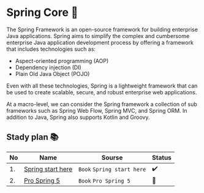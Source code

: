 # Spring Core :book:

The Spring Framework is an open-source framework for building enterprise Java applications. Spring aims to simplify the complex and cumbersome enterprise Java application development process by offering a framework that includes technologies such as:

- Aspect-oriented programming (AOP)
- Dependency injection (DI)
- Plain Old Java Object (POJO)

Even with all these technologies, Spring is a lightweight framework that can be used to create scalable, secure, and robust enterprise web applications.

At a macro-level, we can consider the Spring framework a collection of sub frameworks such as Spring Web Flow, Spring MVC, and Spring ORM. In addition to Java, Spring also supports Kotlin and Groovy.

## Stady plan 📚

|No|Name|Sourse|Status|
|--|----|------|------|
|1.|[Spring start here](https://github.com/abbos0123/Spring/tree/main/Spring-Core/Start-Here)|```Book``` ```Spring start here```|:heavy_check_mark:|
|2.|[Pro Spring 5](https://github.com/abbos0123/Spring/tree/main/Spring-Core/Pro-Spring-5)|```Book``` ```Pro Spring 5```|📖|
